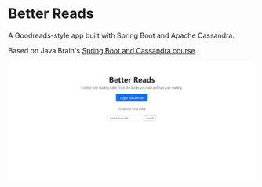 # Better Reads

A Goodreads-style app built with Spring Boot and Apache Cassandra. 

Based on Java Brain's [Spring Boot and Cassandra course](https://youtu.be/LxVGFBRpEFM).

![Screenshot of Better Reads homepage](./screenshot.png)